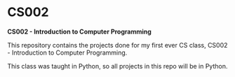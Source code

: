 # CS002

**CS002 - Introduction to Computer Programming**

This repository contains the projects done for my first ever CS class, CS002 - Introduction to Computer Programming.

This class was taught in Python, so all projects in this repo will be in Python.
